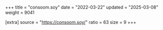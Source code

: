 +++
title = "consoom.soy"
date = "2022-03-22"
updated = "2025-03-08"
weight = 9041

[extra]
source = "https://consoom.soy/"
ratio = 63
size = 9
+++
